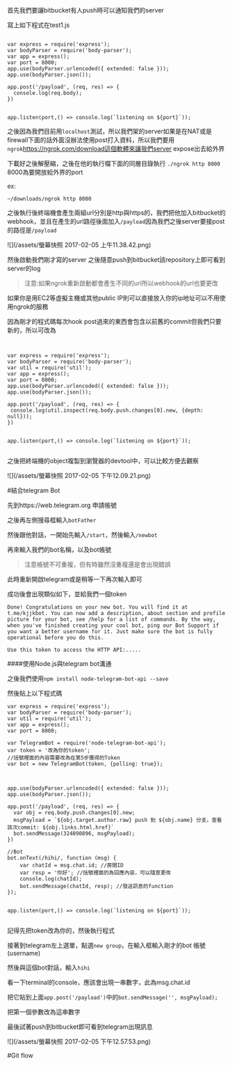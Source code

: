 首先我們要讓bitbucket有人push時可以通知我們的server


寫上如下程式在test1.js
```

var express = require('express');
var bodyParser = require('body-parser');
var app = express();
var port = 8000;
app.use(bodyParser.urlencoded({ extended: false }));
app.use(bodyParser.json());

app.post('/payload', (req, res) => {
  console.log(req.body);
})


app.listen(port,() => console.log(`listening on ${port}`));
```

之後因為我們目前用`localhost`測試，所以我們架的server如果是在NAT或是firewall下面的話外面沒辦法使用post打入資料，所以我們要用`ngrok`https://ngrok.com/download這個軟體來讓我們server expose出去給外界

下載好之後解壓縮，之後在他的執行檔下面的同層目錄執行 `./ngrok http 8000` 8000為要開放給外界的port

ex:
```
~/downloads/ngrok http 8000
```

之後執行後終端機會產生兩組url分別是http與https的，我們把他加入bitbucket的webhook，並且在產生的url路徑後面加入`/payload`因為我們之後server要接post的路徑是`/payload`

![](/assets/螢幕快照 2017-02-05 上午11.38.42.png)

然後啟動我們剛才寫的server 之後隨意push到bitbucket該repository上即可看到server的log

>注意:如果ngrok重新啟動都會產生不同的url所以webhook的url也要更改

如果你是用EC2等虛擬主機或其他public IP則可以直接放入你的ip地址可以不用使用ngrok的服務



因為剛才的程式碼每次hook post過來的東西會包含以前舊的commit但我們只要新的，所以可改為

```


var express = require('express');
var bodyParser = require('body-parser');
var util = require('util');
var app = express();
var port = 8000;
app.use(bodyParser.urlencoded({ extended: false }));
app.use(bodyParser.json());

app.post('/payload', (req, res) => {
 console.log(util.inspect(req.body.push.changes[0].new, {depth: null}));
})


app.listen(port,() => console.log(`listening on ${port}`));


```

之後把終端機的object複製到瀏覽器的devtool中，可以比較方便去觀察

![](/assets/螢幕快照 2017-02-05 下午12.09.21.png)

#結合telegram Bot

先到https://web.telegram.org 申請帳號

之後再左側搜尋框輸入`botFather`

然後跟他對話，一開始先輸入`/start`，然後輸入`/newbot`

再來輸入我們的bot名稱，以及bot帳號

>注意帳號不可重複，但有時雖然沒重複還是會出現錯誤

此時重新開啟telegram或是稍等一下再次輸入即可

成功後會出現類似如下，並給我們一個token

```
Done! Congratulations on your new bot. You will find it at t.me/kjjkbot. You can now add a description, about section and profile picture for your bot, see /help for a list of commands. By the way, when you've finished creating your cool bot, ping our Bot Support if you want a better username for it. Just make sure the bot is fully operational before you do this.

Use this token to access the HTTP API:.....
```

####使用Node.js與telegram bot溝通

之後我們使用`npm install node-telegram-bot-api --save`

然後貼上以下程式碼

```
var express = require('express');
var bodyParser = require('body-parser');
var util = require('util');
var app = express();
var port = 8000;

var TelegramBot = require('node-telegram-bot-api');
var token = '改為你的token';
//括號裡面的內容需要改為在第5步獲得的Token
var bot = new TelegramBot(token, {polling: true});



app.use(bodyParser.urlencoded({ extended: false }));
app.use(bodyParser.json());

app.post('/payload', (req, res) => {
  var obj = req.body.push.changes[0].new;
  msgPayload = `${obj.target.author.raw} push 到 ${obj.name} 分支，查看該次commit: ${obj.links.html.href}`
  bot.sendMessage(324090896, msgPayload); 
})

//Bot
bot.onText(/hihi/, function (msg) {
    var chatId = msg.chat.id; //房間ID
    var resp = '你好'; //括號裡面的為回應內容，可以隨意更改
    console.log(chatId);
    bot.sendMessage(chatId, resp); //發送訊息的function
});


app.listen(port,() => console.log(`listening on ${port}`));


```

記得先把token改為你的，然後執行程式

接著到telegram左上選單，點選`new group`，在輸入框輸入剛才的bot 帳號(username)

然後與這個bot對話，輸入`hihi`

看一下terminal的console，應該會出現一串數字，此為msg.chat.id

把它貼到上面`app.post('/payload')`中的`bot.sendMessage('', msgPayload); 
`

把第一個參數改為這串數字

最後試著push到bitbucket即可看到telegram出現訊息

![](/assets/螢幕快照 2017-02-05 下午12.57.53.png)

#Git flow

